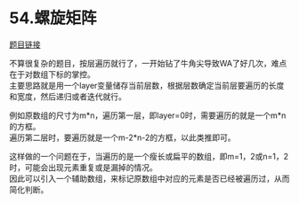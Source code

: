 # 54.螺旋矩阵

[题目链接](https://leetcode-cn.com/problems/spiral-matrix/)  

不算很复杂的题目，按层遍历就行了，一开始钻了牛角尖导致WA了好几次，难点在于对数组下标的掌控。  
主要思路就是用一个layer变量储存当前层数，根据层数确定当前层要遍历的长度和宽度，然后递归或者迭代就行。  

例如原数组的尺寸为m\*n，遍历第一层，即layer=0时，需要遍历的就是一个m\*n的方框。  
遍历第二层时，要遍历就是一个m-2\*n-2的方框，以此类推即可。  

这样做的一个问题在于，当遍历的是一个瘦长或扁平的数组，即m=1，2或n=1，2时，可能会出现元素重复或是漏掉的情况。  
因此可以引入一个辅助数组，来标记原数组中对应的元素是否已经被遍历过，从而简化判断。
